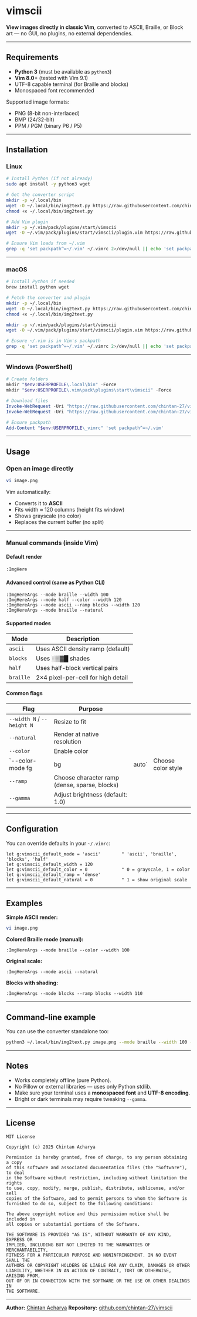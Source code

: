 # vimscii

**View images directly in classic Vim**, converted to ASCII, Braille, or Block art — no GUI, no plugins, no external dependencies.

---

## Requirements

- **Python 3** (must be available as `python3`)
- **Vim 8.0+** (tested with Vim 9.1)
- UTF-8 capable terminal (for Braille and blocks)
- Monospaced font recommended

Supported image formats:
- PNG (8-bit non-interlaced)
- BMP (24/32-bit)
- PPM / PGM (binary P6 / P5)

---

## Installation

### Linux
```bash
# Install Python (if not already)
sudo apt install -y python3 wget

# Get the converter script
mkdir -p ~/.local/bin
wget -O ~/.local/bin/img2text.py https://raw.githubusercontent.com/chintan-27/vimscii/main/img2text.py
chmod +x ~/.local/bin/img2text.py

# Add Vim plugin
mkdir -p ~/.vim/pack/plugins/start/vimscii
wget -O ~/.vim/pack/plugins/start/vimscii/plugin.vim https://raw.githubusercontent.com/chintan-27/vimscii/main/plugin.vim

# Ensure Vim loads from ~/.vim
grep -q 'set packpath^=~/.vim' ~/.vimrc 2>/dev/null || echo 'set packpath^=~/.vim' >> ~/.vimrc
````

---

### macOS

```bash
# Install Python if needed
brew install python wget

# Fetch the converter and plugin
mkdir -p ~/.local/bin
wget -O ~/.local/bin/img2text.py https://raw.githubusercontent.com/chintan-27/vimscii/main/img2text.py
chmod +x ~/.local/bin/img2text.py

mkdir -p ~/.vim/pack/plugins/start/vimscii
wget -O ~/.vim/pack/plugins/start/vimscii/plugin.vim https://raw.githubusercontent.com/chintan-27/vimscii/main/plugin.vim

# Ensure ~/.vim is in Vim's packpath
grep -q 'set packpath^=~/.vim' ~/.vimrc 2>/dev/null || echo 'set packpath^=~/.vim' >> ~/.vimrc
```

---

### Windows (PowerShell)

```powershell
# Create folders
mkdir "$env:USERPROFILE\.local\bin" -Force
mkdir "$env:USERPROFILE\.vim\pack\plugins\start\vimscii" -Force

# Download files
Invoke-WebRequest -Uri "https://raw.githubusercontent.com/chintan-27/vimscii/main/img2text.py" -OutFile "$env:USERPROFILE\.local\bin\img2text.py"
Invoke-WebRequest -Uri "https://raw.githubusercontent.com/chintan-27/vimscii/main/plugin.vim" -OutFile "$env:USERPROFILE\.vim\pack\plugins\start\vimscii\plugin.vim"

# Ensure packpath
Add-Content "$env:USERPROFILE\_vimrc" 'set packpath^=~/.vim'
```

---

## Usage

### Open an image directly

```bash
vi image.png
```

Vim automatically:

* Converts it to **ASCII**
* Fits width ≈ 120 columns (height fits window)
* Shows grayscale (no color)
* Replaces the current buffer (no split)

---

### Manual commands (inside Vim)

#### Default render

```vim
:ImgHere
```

#### Advanced control (same as Python CLI)

```vim
:ImgHereArgs --mode braille --width 100
:ImgHereArgs --mode half --color --width 120
:ImgHereArgs --mode ascii --ramp blocks --width 120
:ImgHereArgs --mode braille --natural
```

#### Supported modes

| Mode      | Description                        |
| --------- | ---------------------------------- |
| `ascii`   | Uses ASCII density ramp (default)  |
| `blocks`  | Uses ░▒▓█ shades                   |
| `half`    | Uses half-block vertical pairs     |
| `braille` | 2×4 pixel-per-cell for high detail |

#### Common flags

| Flag                       | Purpose                                       |       |                    |
| -------------------------- | --------------------------------------------- | ----- | ------------------ |
| `--width N` / `--height N` | Resize to fit                                 |       |                    |
| `--natural`                | Render at native resolution                   |       |                    |
| `--color`                  | Enable color                                  |       |                    |
| `--color-mode fg           | bg                                            | auto` | Choose color style |
| `--ramp`                   | Choose character ramp (dense, sparse, blocks) |       |                    |
| `--gamma`                  | Adjust brightness (default: 1.0)              |       |                    |

---

## Configuration

You can override defaults in your `~/.vimrc`:

```vim
let g:vimscii_default_mode = 'ascii'        " 'ascii', 'braille', 'blocks', 'half'
let g:vimscii_default_width = 120
let g:vimscii_default_color = 0             " 0 = grayscale, 1 = color
let g:vimscii_default_ramp = 'dense'
let g:vimscii_default_natural = 0           " 1 = show original scale
```

---

## Examples

**Simple ASCII render:**

```bash
vi image.png
```

**Colored Braille mode (manual):**

```vim
:ImgHereArgs --mode braille --color --width 100
```

**Original scale:**

```vim
:ImgHereArgs --mode ascii --natural
```

**Blocks with shading:**

```vim
:ImgHereArgs --mode blocks --ramp blocks --width 110
```

---

## Command-line example

You can use the converter standalone too:

```bash
python3 ~/.local/bin/img2text.py image.png --mode braille --width 100 --color
```

---

## Notes

* Works completely offline (pure Python).
* No Pillow or external libraries — uses only Python stdlib.
* Make sure your terminal uses a **monospaced font** and **UTF-8 encoding**.
* Bright or dark terminals may require tweaking `--gamma`.

---

## License

```
MIT License

Copyright (c) 2025 Chintan Acharya

Permission is hereby granted, free of charge, to any person obtaining a copy
of this software and associated documentation files (the "Software"), to deal
in the Software without restriction, including without limitation the rights
to use, copy, modify, merge, publish, distribute, sublicense, and/or sell
copies of the Software, and to permit persons to whom the Software is
furnished to do so, subject to the following conditions:

The above copyright notice and this permission notice shall be included in
all copies or substantial portions of the Software.

THE SOFTWARE IS PROVIDED "AS IS", WITHOUT WARRANTY OF ANY KIND, EXPRESS OR
IMPLIED, INCLUDING BUT NOT LIMITED TO THE WARRANTIES OF MERCHANTABILITY,
FITNESS FOR A PARTICULAR PURPOSE AND NONINFRINGEMENT. IN NO EVENT SHALL THE
AUTHORS OR COPYRIGHT HOLDERS BE LIABLE FOR ANY CLAIM, DAMAGES OR OTHER
LIABILITY, WHETHER IN AN ACTION OF CONTRACT, TORT OR OTHERWISE, ARISING FROM,
OUT OF OR IN CONNECTION WITH THE SOFTWARE OR THE USE OR OTHER DEALINGS IN
THE SOFTWARE.
```
---

**Author:** [Chintan Acharya](https://github.com/chintan-27)
**Repository:** [github.com/chintan-27/vimscii](https://github.com/chintan-27/vimscii)



